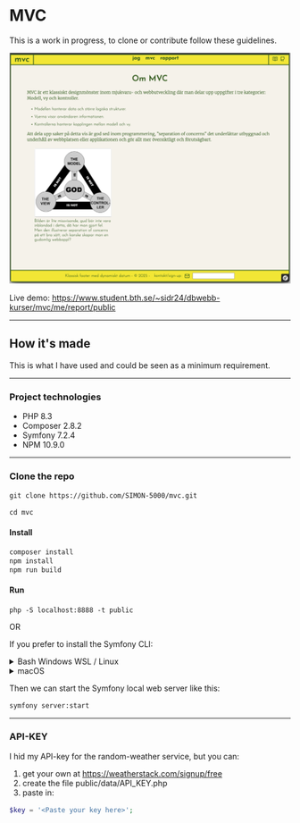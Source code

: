# MVC

This is a work in progress, to clone or contribute follow these guidelines.

![MVC-project image](.img/mvc.png)


Live demo: https://www.student.bth.se/~sidr24/dbwebb-kurser/mvc/me/report/public
___

## How it's made
This is what I have used and could be seen as a minimum requirement.

___

### Project technologies

- PHP 8.3
- Composer 2.8.2
- Symfony 7.2.4
- NPM 10.9.0

___

### Clone the repo
```
git clone https://github.com/SIMON-5000/mvc.git
```
```
cd mvc
```

#### Install

```
composer install
npm install
npm run build
```

#### Run

```
php -S localhost:8888 -t public
```

OR

If you prefer to install the Symfony CLI:

<details><summary>Bash Windows WSL / Linux</summary>

```bash
curl -1sLf 'https://dl.cloudsmith.io/public/symfony/stable/setup.deb.sh' | sudo -E bash
sudo apt install symfony-cli
```

</details>

<details><summary>macOS</summary>

```bash
brew install symfony-cli/tap/symfony-cli
```

</details>

Then we can start the Symfony local web server like this:

```bash
symfony server:start
```


___

### API-KEY
I hid my API-key for the random-weather service, but you can: 
1. get your own at https://weatherstack.com/signup/free
2.  create the file public/data/API_KEY.php
3. paste in:
```php
$key = '<Paste your key here>';
```

